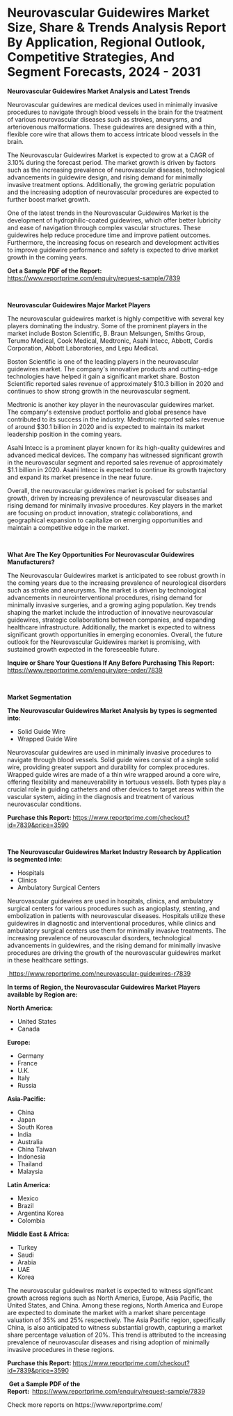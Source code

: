 <p><h1>Neurovascular Guidewires Market Size, Share & Trends Analysis Report By Application, Regional Outlook, Competitive Strategies, And Segment Forecasts, 2024 - 2031</h1></p><p><strong>Neurovascular Guidewires Market Analysis and Latest Trends</strong></p>
<p><p>Neurovascular guidewires are medical devices used in minimally invasive procedures to navigate through blood vessels in the brain for the treatment of various neurovascular diseases such as strokes, aneurysms, and arteriovenous malformations. These guidewires are designed with a thin, flexible core wire that allows them to access intricate blood vessels in the brain.</p><p>The Neurovascular Guidewires Market is expected to grow at a CAGR of 3.10% during the forecast period. The market growth is driven by factors such as the increasing prevalence of neurovascular diseases, technological advancements in guidewire design, and rising demand for minimally invasive treatment options. Additionally, the growing geriatric population and the increasing adoption of neurovascular procedures are expected to further boost market growth.</p><p>One of the latest trends in the Neurovascular Guidewires Market is the development of hydrophilic-coated guidewires, which offer better lubricity and ease of navigation through complex vascular structures. These guidewires help reduce procedure time and improve patient outcomes. Furthermore, the increasing focus on research and development activities to improve guidewire performance and safety is expected to drive market growth in the coming years.</p></p>
<p><strong>Get a Sample PDF of the Report:&nbsp;</strong> <a href="https://www.reportprime.com/enquiry/request-sample/7839">https://www.reportprime.com/enquiry/request-sample/7839</a></p>
<p>&nbsp;</p>
<p><strong>Neurovascular Guidewires Major Market Players</strong></p>
<p><p>The neurovascular guidewires market is highly competitive with several key players dominating the industry. Some of the prominent players in the market include Boston Scientific, B. Braun Melsungen, Smiths Group, Terumo Medical, Cook Medical, Medtronic, Asahi Intecc, Abbott, Cordis Corporation, Abbott Laboratories, and Lepu Medical.</p><p>Boston Scientific is one of the leading players in the neurovascular guidewires market. The company's innovative products and cutting-edge technologies have helped it gain a significant market share. Boston Scientific reported sales revenue of approximately $10.3 billion in 2020 and continues to show strong growth in the neurovascular segment.</p><p>Medtronic is another key player in the neurovascular guidewires market. The company's extensive product portfolio and global presence have contributed to its success in the industry. Medtronic reported sales revenue of around $30.1 billion in 2020 and is expected to maintain its market leadership position in the coming years.</p><p>Asahi Intecc is a prominent player known for its high-quality guidewires and advanced medical devices. The company has witnessed significant growth in the neurovascular segment and reported sales revenue of approximately $1.1 billion in 2020. Asahi Intecc is expected to continue its growth trajectory and expand its market presence in the near future.</p><p>Overall, the neurovascular guidewires market is poised for substantial growth, driven by increasing prevalence of neurovascular diseases and rising demand for minimally invasive procedures. Key players in the market are focusing on product innovation, strategic collaborations, and geographical expansion to capitalize on emerging opportunities and maintain a competitive edge in the market.</p></p>
<p>&nbsp;</p>
<p><strong>What Are The Key Opportunities For Neurovascular Guidewires Manufacturers?</strong></p>
<p><p>The Neurovascular Guidewires market is anticipated to see robust growth in the coming years due to the increasing prevalence of neurological disorders such as stroke and aneurysms. The market is driven by technological advancements in neurointerventional procedures, rising demand for minimally invasive surgeries, and a growing aging population. Key trends shaping the market include the introduction of innovative neurovascular guidewires, strategic collaborations between companies, and expanding healthcare infrastructure. Additionally, the market is expected to witness significant growth opportunities in emerging economies. Overall, the future outlook for the Neurovascular Guidewires market is promising, with sustained growth expected in the foreseeable future.</p></p>
<p><strong>Inquire or Share Your Questions If Any Before Purchasing This Report:</strong> <a href="https://www.reportprime.com/enquiry/pre-order/7839">https://www.reportprime.com/enquiry/pre-order/7839</a></p>
<p>&nbsp;</p>
<p><strong>Market Segmentation</strong></p>
<p><strong>The Neurovascular Guidewires Market Analysis by types is segmented into:</strong></p>
<p><ul><li>Solid Guide Wire</li><li>Wrapped Guide Wire</li></ul></p>
<p><p>Neurovascular guidewires are used in minimally invasive procedures to navigate through blood vessels. Solid guide wires consist of a single solid wire, providing greater support and durability for complex procedures. Wrapped guide wires are made of a thin wire wrapped around a core wire, offering flexibility and maneuverability in tortuous vessels. Both types play a crucial role in guiding catheters and other devices to target areas within the vascular system, aiding in the diagnosis and treatment of various neurovascular conditions.</p></p>
<p><strong>Purchase this Report:&nbsp;</strong><a href="https://www.reportprime.com/checkout?id=7839&price=3590">https://www.reportprime.com/checkout?id=7839&price=3590</a></p>
<p>&nbsp;</p>
<p><strong>The Neurovascular Guidewires Market Industry Research by Application is segmented into:</strong></p>
<p><ul><li>Hospitals</li><li>Clinics</li><li>Ambulatory Surgical Centers</li></ul></p>
<p><p>Neurovascular guidewires are used in hospitals, clinics, and ambulatory surgical centers for various procedures such as angioplasty, stenting, and embolization in patients with neurovascular diseases. Hospitals utilize these guidewires in diagnostic and interventional procedures, while clinics and ambulatory surgical centers use them for minimally invasive treatments. The increasing prevalence of neurovascular disorders, technological advancements in guidewires, and the rising demand for minimally invasive procedures are driving the growth of the neurovascular guidewires market in these healthcare settings.</p></p>
<p><a href="https://www.reportprime.com/neurovascular-guidewires-r7839">&nbsp;https://www.reportprime.com/neurovascular-guidewires-r7839</a></p>
<p><strong>In terms of Region, the Neurovascular Guidewires Market Players available by Region are:</strong></p>
<p>
    <p> <strong> North America: </strong>
        <ul>
            <li>United States</li>
            <li>Canada</li>
        </ul>
        </p> 
    <p> <strong> Europe: </strong>
        <ul>
            <li>Germany</li>
            <li>France</li>
            <li>U.K.</li>
            <li>Italy</li>
            <li>Russia</li>
        </ul>
        </p> 
    <p> <strong> Asia-Pacific: </strong>
        <ul>
            <li>China</li>
            <li>Japan</li>
            <li>South Korea</li>
            <li>India</li>
            <li>Australia</li>
            <li>China Taiwan</li>
            <li>Indonesia</li>
            <li>Thailand</li>
            <li>Malaysia</li>
        </ul>
        </p> 
    <p> <strong> Latin America: </strong>
        <ul>
            <li>Mexico</li>
            <li>Brazil</li>
            <li>Argentina Korea</li>
            <li>Colombia</li>
        </ul>
        </p> 
    <p> <strong> Middle East & Africa: </strong>
        <ul>
            <li>Turkey</li>
            <li>Saudi</li>
            <li>Arabia</li>
            <li>UAE</li>
            <li>Korea</li>
        </ul>
    </p>
    </p>
<p><p>The neurovascular guidewires market is expected to witness significant growth across regions such as North America, Europe, Asia Pacific, the United States, and China. Among these regions, North America and Europe are expected to dominate the market with a market share percentage valuation of 35% and 25% respectively. The Asia Pacific region, specifically China, is also anticipated to witness substantial growth, capturing a market share percentage valuation of 20%. This trend is attributed to the increasing prevalence of neurovascular diseases and rising adoption of minimally invasive procedures in these regions.</p></p>
<p><strong>Purchase this Report: </strong><a href="https://www.reportprime.com/checkout?id=7839&price=3590">https://www.reportprime.com/checkout?id=7839&price=3590</a></p>
<p>&nbsp;<strong>Get a Sample PDF of the Report:&nbsp;&nbsp;</strong><a href="https://www.reportprime.com/enquiry/request-sample/7839">https://www.reportprime.com/enquiry/request-sample/7839</a></p>
<p><strong></strong></p>
<p>Check more reports on https://www.reportprime.com/</p>